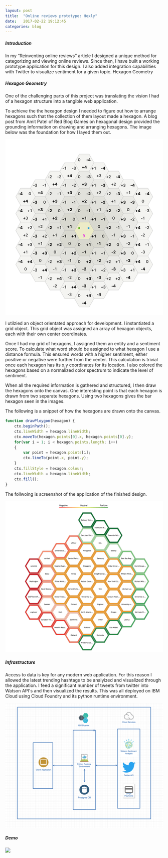 ```yaml
---
layout: post
title:  "Online reviews prototype: Hexly"
date:   2017-02-22 19:12:45
categories: blog
---
```


##### Introduction

In my “Reinventing online reviews” article I designed a unique method for categorizing and viewing online reviews. Since then, I have built a working prototype application for this design. I also added integration capabilities with Twitter to visualize sentiment for a given topic.
Hexagon Geometry

##### Hexagon Geometry


One of the challenging parts of this project was translating the vision I had of a hexagon structure into a tangible web application.

To achieve the the hexagon design I needed to figure out how to arrange hexagons such that the collection of them layout made a hexagon. A blog post from Amit Patel of Red Blog Games on hexagonal design provided the grounding information on drawing and arranging hexagons. The image below was the foundation for how I layed them out.

<div class="honeycombpic-square-small">
<img class="honeycomb-pic" src="https://github.com/bawn92/bawn92.github.io/blob/master/assets/img/hexagon-layout.png?raw=true" />
</div>


I utilzied an object orientated approach for development. I instantiated a grid object. This grid object was assigned an array of hexagon objects, each with their own center coordinates.

Once I had my grid of hexagons, I assigned them an entity and a sentiment score. To calculate what word should be assigned to what hexagon I use a distance formula. This ensured words with a higher sentiment, either positive or negative were further from the center. This calculation is trivial once each hexagon has its x,y coordinates for its location. I also colored the hexagons based on a normalized color spectrum to indicate the level of sentiment.

When all the required information is gathered and structured, I then draw the hexagons onto the canvas. One interesting point is that each hexagon is drawn from two separate hexagons. Using two hexagons gives the bar hexagon seen in the images.

The following is a snippet of how the hexagons are drawn onto the canvas.

```javascript
function drawPloygon(hexagon) {
    ctx.beginPath();
    ctx.lineWidth = hexagon.lineWidth;
    ctx.moveTo(hexagon.points[0].x, hexagon.points[0].y);
	for(var i = 1; i < hexagon.points.length; i++)
	{
		var point = hexagon.points[i];
		ctx.lineTo(point.x, point.y);
	}
    ctx.fillStyle = hexagon.colour;
    ctx.lineWidth = hexagon.lineWidth;
    ctx.fill();
}
```

The follwoing is screenshot of the application of the finished design.

<div class="honeycombpic-long">
<img src="https://github.com/bawn92/bawn92.github.io/blob/master/assets/img/hexly-draw.png?raw=true"/>
</div>

##### Infrastructure

Access to data is key for any modern web application. For this reason I allowed the latest trending hashtags to be analyized and visualized through the application. I feed a significant number of tweets from twitter into Watson API's and then visualized the results. This was all deployed on IBM Cloud using Cloud Foundry and its python runtime environment. 

<div class="honeycombpic">
<img src="https://github.com/bawn92/bawn92.github.io/blob/master/assets/img/hexly-infra.png?raw=true" />
</div>

##### Demo

<div class="honeycombpic">
<img src="https://github.com/bawn92/bawn92.github.io/blob/master/assets/img/hexly.gif?raw=true" />
</div>
